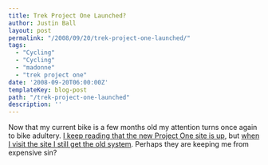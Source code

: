 ```yaml
---
title: Trek Project One Launched?
author: Justin Ball
layout: post
permalink: "/2008/09/20/trek-project-one-launched/"
tags:
  - "Cycling"
  - "Cycling"
  - "madonne"
  - "trek project one"
date: '2008-09-20T06:00:00Z'
templateKey: blog-post
path: "/trek-project-one-launched"
description: ''
---
```


Now that my current bike is a few months old my attention turns once again to bike adultery. [I keep reading that the new Project One site is up][1], but [when I visit the site I still get the old system][2]. Perhaps they are keeping me from expensive sin?

 [1]: http://pezcyclingnews.com/?pg=fullstory&id=6310
 [2]: http://projectone.trekbikes.com/
